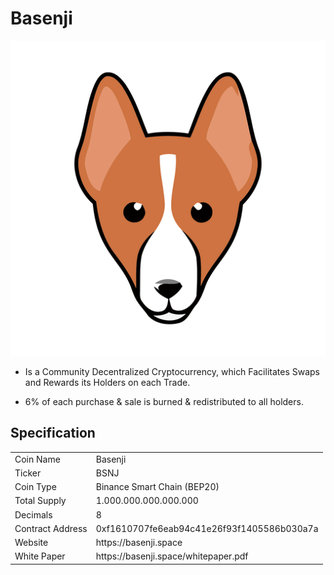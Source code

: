 # Basenji
![Basenji](Logo.png)

- Is a Community Decentralized Cryptocurrency, which Facilitates Swaps and Rewards its Holders on each Trade.

- 6% of each purchase & sale is burned & redistributed to all holders.
## Specification
<table>
<tr><td>Coin Name</td><td>Basenji</td></tr>
<tr><td>Ticker</td><td>BSNJ</td></tr>
<tr><td>Coin Type</td><td>Binance Smart Chain (BEP20)</td></tr>
<tr><td>Total Supply</td><td>1.000.000.000.000.000</td></tr>
<tr><td>Decimals</td><td>8</td></tr>
<tr><td>Contract Address</td><td>0xf1610707fe6eab94c41e26f93f1405586b030a7a</td></tr>
<tr><td>Website</td><td>https://basenji.space</td></tr>
<tr><td>White Paper</td><td>https://basenji.space/whitepaper.pdf</td></tr>
</table>